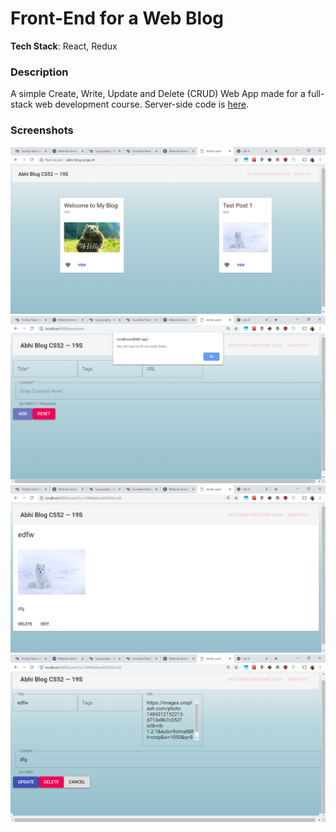 # Front-End for a Web Blog

**Tech Stack**: React, Redux

### Description
A simple Create, Write, Update and Delete (CRUD) Web App made for a full-stack web development course. 
Server-side code is [here](https://github.com/akapur99/crud-app-backend).


### Screenshots

![](./src/img/Capture1.PNG)
![](./src/img/Capture2.PNG)
![](./src/img/Capture3.PNG)
![](./src/img/Capture4.PNG)
